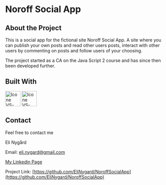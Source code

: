 # Noroff Social App

## About the Project
This is a social app for the fictional site Noroff Social App. A site where you can publish your own posts and read other users posts, interact with other users by commenting on posts and follow users of your choosing. 

The project started as a CA on the Java Script 2 course and has since then been developed further. 

## Built With
[<img title="HTML" height="48px" width="48px" alt="Icone VS-Code" src="https://skillicons.dev/icons?i=html"/>](https://developer.mozilla.org/en-US/docs/Web/HTML)
[<img title="JavaScript" height="48px" width="48px" alt="Icone VS-Code" src="https://skillicons.dev/icons?i=js"/>](https://developer.mozilla.org/en-US/docs/Web/JavaScript)

## Contact
Feel free to contact me

Eli Nygård 

Email: eli.nygard@gmail.com

[My Linkedin Page](https://www.linkedin.com/in/eli-nyg%C3%A5rd/)

Project Link: [https://github.com/EliNygard/NoroffSocialApp](https://github.com/EliNygard/NoroffSocialApp)

<br>
